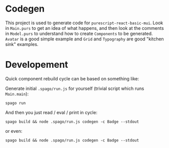 # Codegen

This project is used to generate code for `purescript-react-basic-mui`. Look in `Main.purs` to get an idea of what happens, and then look at the comments in `Model.purs` to understand how to create `Components` to be generated. `Avatar` is a good simple example and `Grid` and `Typography` are good "kitchen sink" examples. 

# Developement

Quick component rebuild cycle can be based on something like:

Generate initial `.spago/run.js` for yourself (trivial script which runs `Main.main`):

```
spago run
```

And then you just read / eval / print  in cycle:

```
spago build && node .spago/run.js codegen -c Badge --stdout
```

or even:

```
spago build && node .spago/run.js codegen -c Badge --stdout
```
